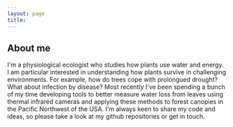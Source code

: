 ```yaml
---
layout: page
title:
---
```


## About me

I'm a physiological ecologist who studies how plants use water and energy. I am particular interested in understanding how plants survive in challenging environments. For example, how do trees cope with prolongued drought? What about infection by disease? Most recently I've been spending a bunch of my time developing tools to better measure water loss from leaves using thermal infrared cameras and applying these methods to forest canopies in the Pacific Northwest of the USA. I'm always keen to share my code and ideas, so please take a look at my github repositories or get in touch.
